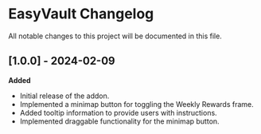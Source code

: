 # EasyVault Changelog
All notable changes to this project will be documented in this file.

## [1.0.0] - 2024-02-09
**Added**
- Initial release of the addon.
- Implemented a minimap button for toggling the Weekly Rewards frame.
- Added tooltip information to provide users with instructions.
- Implemented draggable functionality for the minimap button.